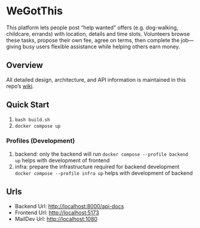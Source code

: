 # WeGotThis
This platform lets people post “help wanted” offers (e.g. dog-walking, childcare, errands) with location, details and time slots. Volunteers browse these tasks, propose their own fee, agree on terms, then complete the job—giving busy users flexible assistance while helping others earn money.

## Overview
All detailed design, architecture, and API information is maintained in this repo’s [wiki](https://github.com/hafizsheetab/ASE-Project-WeGotThis/wiki).  

## Quick Start
1. `bash build.sh`
2. `docker compose up` 
### Profiles (Development)
1. backend: only the backend will run  `docker compose --profile backend up` helps with development of frontend
2. infra: prepare the infrastructure required for backend development `docker compose --profile infra up` helps with development of backend

## Urls
* Backend Url: [http://localhost:8000/api-docs](http://localhost:8000/api-docs)
* Frontend Url: [http://localhost:5173](http://localhost:5173)
* MailDev Url: [http://localhost:1080](http://localhost:1080)

